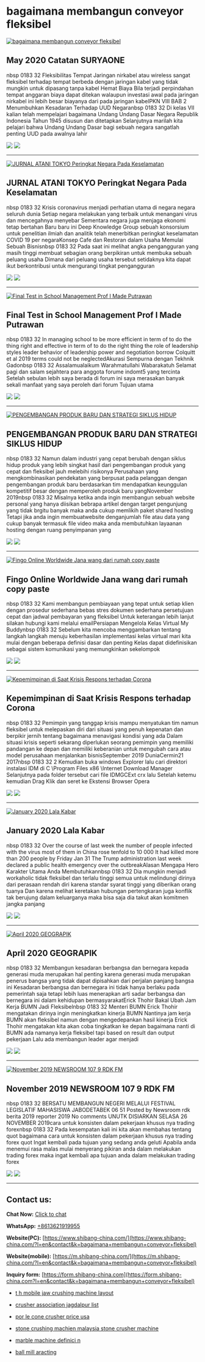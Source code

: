 # bagaimana membangun conveyor fleksibel

<a href="https://swt.shibang-china.com/?l=en&img&k=bagaimana+membangun+conveyor+fleksibel" target="_blank">![bagaimana membangun conveyor fleksibel](http://static.shibang-china.com/all-800x300/663.jpg)</a>

## May 2020 Catatan SURYAONE
nbsp 0183 32 Fleksibilitas Tempat Jaringan nirkabel atau wireless sangat fleksibel terhadap tempat berbeda dengan jaringan kabel yang tidak mungkin untuk dipasang tanpa kabel Hemat Biaya Bila terjadi perpindahan tempat anggaran biaya dapat ditekan walaupun investasi awal pada jaringan nirkabel ini lebih besar biayanya dari pada jaringan kabelPKN VIII BAB 2 Menumbuhkan Kesadaran Terhadap UUD Negaranbsp 0183 32 Di kelas VII kalian telah mempelajari bagaimana Undang Undang Dasar Negara Republik Indonesia Tahun 1945 disusun dan ditetapkan Selanjutnya marilah kita pelajari bahwa Undang Undang Dasar bagi sebuah negara sangatlah penting UUD pada awalnya lahir


<a href="https://whatsapp.shibangsoft.com/WhatsApp.php" target="_blank" title="WhatsApp">![](http://static.shibang-china.com/icon/whatsapp.png)</a> <a href="https://swt.shibang-china.com/?l=en&icon&k=bagaimana+membangun+conveyor+fleksibel" target="_blank">![](http://static.shibang-china.com/icon/chat-en.png)</a>

---

<a href="https://swt.shibang-china.com/?l=en&img&k=bagaimana+membangun+conveyor+fleksibel" target="_blank">![JURNAL ATANI TOKYO Peringkat Negara Pada Keselamatan](http://static.shibang-china.com/all-800x300/609.jpg)</a>

## JURNAL ATANI TOKYO Peringkat Negara Pada Keselamatan
nbsp 0183 32 Krisis coronavirus menjadi perhatian utama di negara negara seluruh dunia Setiap negara melakukan yang terbaik untuk menangani virus dan mencegahnya menyebar Sementara negara juga menjaga ekonomi tetap bertahan Baru baru ini Deep Knowledge Group sebuah konsorsium untuk penelitian ilmiah dan analitik telah menerbitkan peringkat keselamatan COVID 19 per negaraKonsep Cafe dan Restoran dalam Usaha Memulai Sebuah Bisnisnbsp 0183 32 Pada saat ini melihat angka pengangguran yang masih tinggi membuat sebagian orang berpikiran untuk membuka sebuah peluang usaha Dimana dari peluang usaha tersebut setidaknya kita dapat ikut berkontribusi untuk mengurangi tingkat pengangguran


<a href="https://whatsapp.shibangsoft.com/WhatsApp.php" target="_blank" title="WhatsApp">![](http://static.shibang-china.com/icon/whatsapp.png)</a> <a href="https://swt.shibang-china.com/?l=en&icon&k=bagaimana+membangun+conveyor+fleksibel" target="_blank">![](http://static.shibang-china.com/icon/chat-en.png)</a>

---

<a href="https://swt.shibang-china.com/?l=en&img&k=bagaimana+membangun+conveyor+fleksibel" target="_blank">![Final Test in School Management Prof I Made Putrawan](http://static.shibang-china.com/all-800x300/1279.jpg)</a>

## Final Test in School Management Prof I Made Putrawan
nbsp 0183 32 In managing school to be more efficient in term of to do the thing right and effective in term of to do the right thing the role of leadership styles leader behavior of leadership power and negotiation borrow Colquitt et al 2019 terms could not be neglectedAkurasi Sempurna dengan Tekhnik Gadonbsp 0183 32 Assalamualaikum Warahmatullahi Wabarakatuh Selamat pagi dan salam sejahtera para anggota forume indomt5 yang tercinta Setelah sebulan lebih saya berada di forum ini saya merasakan banyak sekali manfaat yang saya peroleh dari forum Tujuan utama


<a href="https://whatsapp.shibangsoft.com/WhatsApp.php" target="_blank" title="WhatsApp">![](http://static.shibang-china.com/icon/whatsapp.png)</a> <a href="https://swt.shibang-china.com/?l=en&icon&k=bagaimana+membangun+conveyor+fleksibel" target="_blank">![](http://static.shibang-china.com/icon/chat-en.png)</a>

---

<a href="https://swt.shibang-china.com/?l=en&img&k=bagaimana+membangun+conveyor+fleksibel" target="_blank">![PENGEMBANGAN PRODUK BARU DAN STRATEGI SIKLUS HIDUP](http://static.shibang-china.com/all-800x300/1413.jpg)</a>

## PENGEMBANGAN PRODUK BARU DAN STRATEGI SIKLUS HIDUP
nbsp 0183 32 Namun dalam industri yang cepat berubah dengan siklus hidup produk yang lebih singkat hasil dari pengembangan produk yang cepat dan fleksibel jauh melebihi risikonya Perusahaan yang mengkombinasikan pendekatan yang berpusat pada pelanggan dengan pengembangan produk baru berdasarkan tim mendapatkan keunggulan kompetitif besar dengan memperoleh produk baru yangNovember 2019nbsp 0183 32 Misalnya ketika anda ingin membangun sebuah website personal yang hanya diisikan bebrapa artikel dengan target pengunjung yang tidak brgitu banyak maka anda cukup memlikih paket shared hosting Tetapi jika anda ingin membuatwebsite denganjumlah file atau data yang cukup banyak termasuk file video maka anda membutuhkan layaanan hosting dengan ruang penyimpanan yang


<a href="https://whatsapp.shibangsoft.com/WhatsApp.php" target="_blank" title="WhatsApp">![](http://static.shibang-china.com/icon/whatsapp.png)</a> <a href="https://swt.shibang-china.com/?l=en&icon&k=bagaimana+membangun+conveyor+fleksibel" target="_blank">![](http://static.shibang-china.com/icon/chat-en.png)</a>

---

<a href="https://swt.shibang-china.com/?l=en&img&k=bagaimana+membangun+conveyor+fleksibel" target="_blank">![Fingo Online Worldwide Jana wang dari rumah copy paste](http://static.shibang-china.com/all-800x300/676.jpg)</a>

## Fingo Online Worldwide Jana wang dari rumah copy paste
nbsp 0183 32 Kami membangun pembiayaan yang tepat untuk setiap klien dengan prosedur sederhana bebas stres dokumen sederhana persetujuan cepat dan jadwal pembayaran yang fleksibel Untuk keterangan lebih lanjut silakan hubungi kami melalui emailPersiapan Mengelola Kelas Virtual My Buddynbsp 0183 32 Sebelum kita mencoba menggambarkan tentang langkah langkah menuju keberhasilan implementasi kelas virtual mari kita mulai dengan beberapa definisi dasar dan penting Kelas dapat didefinisikan sebagai sistem komunikasi yang memungkinkan sekelompok


<a href="https://whatsapp.shibangsoft.com/WhatsApp.php" target="_blank" title="WhatsApp">![](http://static.shibang-china.com/icon/whatsapp.png)</a> <a href="https://swt.shibang-china.com/?l=en&icon&k=bagaimana+membangun+conveyor+fleksibel" target="_blank">![](http://static.shibang-china.com/icon/chat-en.png)</a>

---

<a href="https://swt.shibang-china.com/?l=en&img&k=bagaimana+membangun+conveyor+fleksibel" target="_blank">![Kepemimpinan di Saat Krisis Respons terhadap Corona](http://static.shibang-china.com/all-800x300/731.jpg)</a>

## Kepemimpinan di Saat Krisis Respons terhadap Corona
nbsp 0183 32 Pemimpin yang tanggap krisis mampu menyatukan tim namun fleksibel untuk melepaskan diri dari situasi yang penuh kepenatan dan berpikir jernih tentang bagaimana menavigasi kondisi yang ada Dalam situasi krisis seperti sekarang diperlukan seorang pemimpin yang memiliki pandangan ke depan dan memiliki keberanian untuk mengubah cara atau model perusahaan menjalankan bisnisSeptember 2019 DuniaCermin21 2017nbsp 0183 32 2 Kemudian buka windows Explorer lalu cari direktori instalasi IDM di C \Program Files x86 \Internet Download Manager Selanjutnya pada folder tersebut cari file IDMGCExt crx lalu Setelah ketemu kemudian Drag Klik dan seret ke Ekstensi Browser Opera


<a href="https://whatsapp.shibangsoft.com/WhatsApp.php" target="_blank" title="WhatsApp">![](http://static.shibang-china.com/icon/whatsapp.png)</a> <a href="https://swt.shibang-china.com/?l=en&icon&k=bagaimana+membangun+conveyor+fleksibel" target="_blank">![](http://static.shibang-china.com/icon/chat-en.png)</a>

---

<a href="https://swt.shibang-china.com/?l=en&img&k=bagaimana+membangun+conveyor+fleksibel" target="_blank">![January 2020 Lala Kabar](http://static.shibang-china.com/all-800x300/625.jpg)</a>

## January 2020 Lala Kabar
nbsp 0183 32 Over the course of last week the number of people infected with the virus most of them in China rose tenfold to 10 000 It had killed more than 200 people by Friday Jan 31 The Trump administration last week declared a public health emergency over the outbreakAlasan Mengapa Hero Karakter Utama Anda Membutuhkannbsp 0183 32 Dia mungkin menjadi workaholic tidak fleksibel dan terlalu tinggi semua untuk melindungi dirinya dari perasaan rendah diri karena standar syarat tinggi yang diberikan orang tuanya Dan karena melihat keretakan hubungan pertengkaran juga konflik tak berujung dalam keluarganya maka bisa saja dia takut akan komitmen jangka panjang


<a href="https://whatsapp.shibangsoft.com/WhatsApp.php" target="_blank" title="WhatsApp">![](http://static.shibang-china.com/icon/whatsapp.png)</a> <a href="https://swt.shibang-china.com/?l=en&icon&k=bagaimana+membangun+conveyor+fleksibel" target="_blank">![](http://static.shibang-china.com/icon/chat-en.png)</a>

---

<a href="https://swt.shibang-china.com/?l=en&img&k=bagaimana+membangun+conveyor+fleksibel" target="_blank">![April 2020 GEOGRAPIK](http://static.shibang-china.com/all-800x300/300.jpg)</a>

## April 2020 GEOGRAPIK
nbsp 0183 32 Membangun kesadaran berbangsa dan bernegara kepada generasi muda merupakan hal penting karena generasi muda merupakan penerus bangsa yang tidak dapat dipisahkan dari perjalan panjang bangsa ini Kesadaran berbangsa dan bernegara ini tidak hanya berlaku pada pemerintah saja tetapi lebih luas menerapkan arti sadar berbangsa dan bernegara ini dalam kehidupan bermasyarakatErick Thohir Bakal Ubah Jam Kerja BUMN Jadi Fleksibelnbsp 0183 32 Menteri BUMN Erick Thohir mengatakan dirinya ingin meningkatkan kinerja BUMN Nantinya jam kerja BUMN akan fleksibel namun dengan mengedepankan hasil kinerja Erick Thohir mengatakan kita akan coba tingkatkan ke depan bagaimana nanti di BUMN ada namanya kerja fleksibel tapi based on result dan output pekerjaan Lalu ada membangun leader agar menjadi


<a href="https://whatsapp.shibangsoft.com/WhatsApp.php" target="_blank" title="WhatsApp">![](http://static.shibang-china.com/icon/whatsapp.png)</a> <a href="https://swt.shibang-china.com/?l=en&icon&k=bagaimana+membangun+conveyor+fleksibel" target="_blank">![](http://static.shibang-china.com/icon/chat-en.png)</a>

---

<a href="https://swt.shibang-china.com/?l=en&img&k=bagaimana+membangun+conveyor+fleksibel" target="_blank">![November 2019 NEWSROOM 107 9 RDK FM](http://static.shibang-china.com/all-800x300/46.jpg)</a>

## November 2019 NEWSROOM 107 9 RDK FM
nbsp 0183 32 BERSATU MEMBANGUN NEGERI MELALUI FESTIVAL LEGISLATIF MAHASISWA JABODETABEK 06 51 Posted by Newsroom rdk berita 2019 reporter 2019 No comments UNUTK DISIARKAN SELASA 26 NOVEMBER 2019cara untuk konsisten dalam pekerjaan khusus nya trading forexnbsp 0183 32 Pada kesempatan kali ini kita akan membahas tentang quot bagaimana cara untuk konsisten dalam pekerjaan khusus nya trading forex quot Ingat kembali pada tujuan yang sedang anda geluti Apabila anda menemui rasa malas mulai menyerang pikiran anda dalam melakukan trading forex maka ingat kembali apa tujuan anda dalam melakukan trading forex


<a href="https://whatsapp.shibangsoft.com/WhatsApp.php" target="_blank" title="WhatsApp">![](http://static.shibang-china.com/icon/whatsapp.png)</a> <a href="https://swt.shibang-china.com/?l=en&icon&k=bagaimana+membangun+conveyor+fleksibel" target="_blank">![](http://static.shibang-china.com/icon/chat-en.png)</a>

---
## Contact us:

**Chat Now:** [Click to chat](https://swt.shibang-china.com?l=en&contact&k=bagaimana+membangun+conveyor+fleksibel)

**WhatsApp:**  [+8613621919955](https://whatsapp.shibangsoft.com/WhatsApp.php)

**Website(PC):** [https://www.shibang-china.com/](https://www.shibang-china.com/?l=en&contact&k=bagaimana+membangun+conveyor+fleksibel)

**Website(mobile):** [https://m.shibang-china.com/](https://m.shibang-china.com/?l=en&contact&k=bagaimana+membangun+conveyor+fleksibel)

**Inquiry form:** [https://form.shibang-china.com](https://form.shibang-china.com?l=en&contact&k=bagaimana+membangun+conveyor+fleksibel)

* [t h mobile jaw crushing machine layout](../161/t%20h%20mobile%20jaw%20crushing%20machine%20layout.md)

* [crusher association jagdalpur list](../170/crusher%20association%20jagdalpur%20list.md)

* [por le cone crusher price usa](../161/por%20le%20cone%20crusher%20price%20usa.md)

* [stone crushing machien malaysia stone crusher machine](../165/stone%20crushing%20machien%20malaysia%20stone%20crusher%20machine.md)

* [marble machine definici n](../162/marble%20machine%20definici%20n.md)

* [ball mill aracting](../165/ball%20mill%20aracting.md)